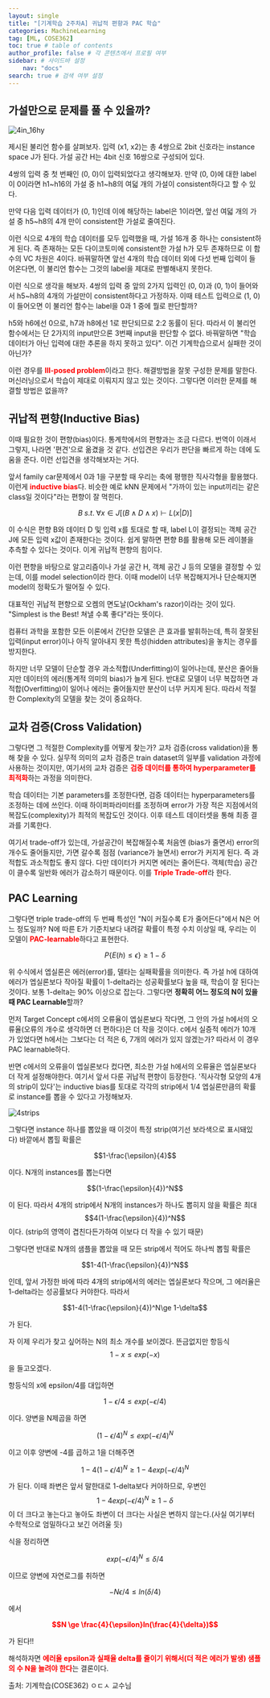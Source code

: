 ```yaml
---
layout: single
title: "[기계학습 2주차A] 귀납적 편향과 PAC 학습"
categories: MachineLearning
tag: [ML, COSE362]
toc: true # table of contents
author_profile: false # 각 콘텐츠에서 프로필 여부
sidebar: # 사이드바 설정
    nav: "docs"
search: true # 검색 여부 설정
---
```

<head>
    <!-- Latex -->
    <script src="https://cdn.mathjax.org/mathjax/latest/MathJax.js?config=TeX-AMS-MML_HTMLorMML" type="text/javascript"></script>
</head>
<style>
    th, td {
        text-align: center;
    }
    .r {
        color: red;
    }
</style>

## 가설만으로 문제를 풀 수 있을까?

![4in_16hy]({{site.url}}/images/2024-09-11-ML2/4in_16hy.png)

제시된 불리언 함수를 살펴보자. 입력 (x1, x2)는 총 4쌍으로 2bit 신호라는 instance space J가 된다. 가설 공간 H는 4bit 신호 16쌍으로 구성되어 있다.

4쌍의 입력 중 첫 번째인 (0, 0)이 입력되었다고 생각해보자. 만약 (0, 0)에 대한 label이 0이라면 h1~h16의 가설 중 h1~h8의 여덟 개의 가설이 consistent하다고 할 수 있다.

만약 다음 입력 데이터가 (0, 1)인데 이에 해당하는 label은 1이라면, 앞선 여덟 개의 가설 중 h5~h8의 4개 만이 consistent한 가설로 줄여진다.

이런 식으로 4개의 학습 데이터를 모두 입력했을 때, 가설 16개 중 하나는 consistent하게 된다. 즉 존재하는 모든 다이코토미에 consistent한 가설 h가 모두 존재하므로 이 함수의 VC 차원은 4이다. 바꿔말하면 앞선 4개의 학습 데이터 외에 다섯 번째 입력이 들어온다면, 이 불리언 함수는 그것의 label을 제대로 판별해내지 못한다.

이런 식으로 생각을 해보자. 4쌍의 입력 중 앞의 2가지 입력인 (0, 0)과 (0, 1)이 들어와서 h5~h8의 4개의 가설만이 consistent하다고 가정하자. 이때 테스트 입력으로 (1, 0)이 들어오면 이 불리언 함수는 label을 0과 1 중에 뭘로 판단할까?

h5와 h6에선 0으로, h7과 h8에선 1로 판단되므로 2:2 동률이 된다. 따라서 이 불리언 함수에서는 단 2가지의 input만으론 3번째 input을 판단할 수 없다. 바꿔말하면 "학습 데이터가 아닌 입력에 대한 추론을 하지 못하고 있다". 이건 기계학습으로서 실패한 것이 아닌가?

이런 경우를 <strong class="r">Ill-posed problem</strong>이라고 한다. 해결방법을 잘못 구성한 문제를 말한다. 머신러닝으로서 학습이 제대로 이뤄지지 않고 있는 것이다. 그렇다면 이러한 문제를 해결할 방법은 없을까?

## 귀납적 편향(Inductive Bias)

이때 필요한 것이 편향(bias)이다. 통계학에서의 편향과는 조금 다르다. 번역이 이래서 그렇지, 나라면 '편견'으로 옮겼을 것 같다. 선입견은 우리가 판단을 빠르게 하는 데에 도움을 준다. 이런 선입견을 생각해보자는 거다.

앞서 family car문제에서 0과 1을 구분할 때 우리는 축에 평행한 직사각형을 활용했다. 이런게 <strong class="r">inductive bias</strong>다. 비슷한 예로 kNN 문제에서 "가까이 있는 input끼리는 같은 class일 것이다"라는 편향이 잘 먹힌다.

$$B\;s.t.\;\forall x\in J[(B\wedge D\wedge x)\vdash L(x|D)]$$

이 수식은 편향 B와 데이터 D 및 입력 x를 토대로 할 때, label L이 결정되는 객체 공간 J에 모든 입력 x값이 존재한다는 것이다. 쉽게 말하면 편향 B를 활용해 모든 레이블을 추측할 수 있다는 것이다. 이게 귀납적 편향의 힘이다.

이런 편향을 바탕으로 알고리즘이나 가설 공간 H, 객체 공간 J 등의 모델을 결정할 수 있는데, 이를 model selection이라 한다. 이때 model이 너무 복잡해지거나 단순해지면 model의 정확도가 떨어질 수 있다.

대표적인 귀납적 편향으로 오켐의 면도날(Ockham's razor)이라는 것이 있다. "Simplest is the Best! 쳐낼 수록 좋다"라는 뜻이다.

컴퓨터 과학을 포함한 모든 이론에서 간단한 모델은 큰 효과를 발휘하는데, 특히 잘못된 입력(input error)이나 아직 알아내지 못한 특성(hidden attributes)을 놓치는 경우를 방지한다.

하지만 너무 모델이 단순할 경우 과소적합(Underfitting)이 일어나는데, 분산은 줄어들지만 데이터의 에러(통계적 의미의 bias)가 늘게 된다. 반대로 모델이 너무 복잡하면 과적합(Overfitting)이 일어나 에러는 줄어들지만 분산이 너무 커지게 된다. 따라서 적절한 Complexity의 모델을 찾는 것이 중요하다.

## 교차 검증(Cross Validation)

그렇다면 그 적절한 Complexity를 어떻게 찾는가? 교차 검증(cross validation)을 통해 찾을 수 있다. 실무적 의미의 교차 검증은 train dataset의 일부를 validation 과정에 사용하는 것이지만, 여기서의 교차 검증은 <strong class="r">검증 데이터를 통하여 hyperparameter를 최적화</strong>하는 과정을 의미한다.

학습 데이터는 기본 parameters를 조정한다면, 검증 데이터는 hyperparameters를 조정하는 데에 쓰인다. 이때 하이퍼파라미터를 조정하며 error가 가장 적은 지점에서의 복잡도(complexity)가 최적의 복잡도인 것이다. 이후 테스트 데이터셋을 통해 최종 결과를 기록한다.

여기서 trade-off가 있는데, 가설공간이 복잡해질수록 처음엔 (bias가 줄면서) error의 개수도 줄어들지만, 가면 갈수록 점점 (variance가 늘면서) error가 커지게 된다. 즉 과적합도 과소적합도 좋지 않다. 다만 데이터가 커지면 에러는 줄어든다. 객체(학습) 공간이 클수록 일반화 에러가 감소하기 때문이다. 이를 <strong class="r">Triple Trade-off</strong>라 한다.

## PAC Learning

그렇다면 triple trade-off의 두 번째 특성인 "N이 커질수록 E가 줄어든다"에서 N은 어느 정도일까? N에 따른 E가 기준치보다 내려갈 확률이 특정 수치 이상일 때, 우리는 이 모델이 <strong class="r">PAC-learnable</strong>하다고 표현한다.

$$P\{E(h)\le \epsilon\}\ge 1-\delta$$

위 수식에서 엡실론은 에러(error)를, 델타는 실패확률을 의미한다. 즉 가설 h에 대하여 에러가 엡실론보다 작아질 확률이 1-delta라는 성공확률보다 높을 때, 학습이 잘 된다는 것이다. 보통 1-delta는 90% 이상으로 잡는다. 그렇다면 <strong>정확히 어느 정도의 N이 있을 때 PAC Learnable</strong>할까?

먼저 Target Concept c에서의 오류율이 엡실론보다 작다면, 그 안의 가설 h에서의 오류율(오류의 개수로 생각하면 더 편하다)은 더 작을 것이다. c에서 실증적 에러가 10개가 있었다면 h에서는 그보다는 더 적은 6, 7개의 에러가 있지 않겠는가? 따라서 이 경우 PAC learnable하다.

반면 c에서의 오류을이 엡실론보다 컸다면, 최소한 가설 h에서의 오류율은 엡실론보다 더 작게 설정해야한다. 여기서 앞서 다룬 귀납적 편향이 등장한다. '직사각형 모양의 4개의 strip이 있다'는 inductive bias를 토대로 각각의 strip에서 1/4 엡실론만큼의 확률로 instance를 뽑을 수 있다고 가정해보자.

![4strips]({{site.url}}/images/2024-09-11-ML2/4strips.png)

그렇다면 instance 하나를 뽑았을 때 이것이 특정 strip(여기선 보라색으로 표시돼있다) 바깥에서 뽑힐 확률은

$$1-\frac{\epsilon}{4}$$

이다. N개의 instances를 뽑는다면

$$(1-\frac{\epsilon}{4})^N$$

이 된다. 따라서 4개의 strip에서 N개의 instances가 하나도 뽑히지 않을 확률은 최대 $$4(1-\frac{\epsilon}{4})^N$$이다. (strip의 영역이 겹친다든가하여 이보다 더 작을 수 있기 때문)

그렇다면 반대로 N개의 샘플을 뽑았을 때 모든 strip에서 적어도 하나씩 뽑힐 확률은

$$1-4(1-\frac{\epsilon}{4})^N$$

인데, 앞서 가정한 바에 따라 4개의 strip에서의 에러는 엡실론보다 작으며, 그 에러율은 1-delta라는 성공률보다 커야한다. 따라서

$$1-4(1-\frac{\epsilon}{4})^N\ge 1-\delta$$

가 된다.

자 이제 우리가 찾고 싶어하는 N의 최소 개수를 보이겠다. 뜬금없지만 항등식 $$1-x\le exp(-x)$$을 들고오겠다. 

항등식의 x에 epsilon/4를 대입하면

$$1-\epsilon/4\le exp(-\epsilon/4)$$

이다. 양변을 N제곱을 하면

$$(1-\epsilon/4)^N\le exp(-\epsilon/4)^N$$

이고 이후 양변에 -4를 곱하고 1을 더해주면

$$1-4(1-\epsilon/4)^N\ge 1-4exp(-\epsilon/4)^N$$

가 된다. 이때 좌변은 앞서 말한대로 1-delta보다 커야하므로, 우변인 $$1-4exp(-\epsilon/4)^N \ge 1-\delta$$이 더 크다고 놓는다고 놓아도 좌변이 더 크다는 사실은 변하지 않는다.(사실 여기부터 수학적으로 엄밀하다고 보긴 어려울 듯)

식을 정리하면

$$exp(-\epsilon/4)^N \le \delta/4$$

이므로 양변에 자연로그를 취하면

$$-N\epsilon/4 \le ln(\delta/4)$$

에서

<strong class="r">$$N \ge \frac{4}{\epsilon}ln(\frac{4}{\delta})$$</strong>

가 된다!!

해석하자면 <strong class="r">에러율 epsilon과 실패율 delta를 줄이기 위해서(더 적은 에러가 발생) 샘플의 수 N을 늘려야 한다</strong>는 결론이다.


출처: 기계학습(COSE362) ㅇㄷㅅ 교수님
